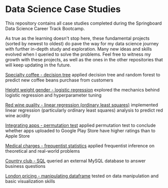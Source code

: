 # Data Science Case Studies
This repository contains all case studies completed during the Springboard Data Science Career Track Bootcamp.

As true as the learning doesn't stop here, these fundamental projects (sorted by newest to oldest) do pave the way for my data science journey with further in-depth study and exploration. Many new ideas and skills evolved when I queried to solve the problems. Feel free to witness my growth with these projects, as well as the ones in the other repositories that will keep updating in the future.

[Specialty coffee - decision tree](https://github.com/hoytlui/DataScienceCaseStudies/tree/main/decision_tree)
applied decision tree and random forest to predict new coffee beans purchase from customers

[Height weight gender - logistic regression](https://github.com/hoytlui/DataScienceCaseStudies/tree/main/logistic_regression)
explored the mechanics behind logistic regression and hyperparameter tuning

[Red wine quality - linear regression (ordinary least squares)](https://github.com/hoytlui/DataScienceCaseStudies/tree/main/linear_regression_ordinary_least_squares)
implemented linear regression (particularly ordinary least squares) analysis to predict red wine acidity

[Integrating apps - permutation test](https://github.com/hoytlui/DataScienceCaseStudies/tree/main/permutation_test)
applied permutation test to conclude whether apps uploaded to Google Play Store have higher ratings than to Apple Store

[Medical charges - frequentist statistics](https://github.com/hoytlui/DataScienceCaseStudies/tree/main/frequentist_inference)
applied frequentist inference on theoretical and real-world problems

[Country club - SQL](https://github.com/hoytlui/DataScienceCaseStudies/tree/main/sql)
queried an external MySQL database to answer business questions

[London pricing - manipulating dataframe](https://github.com/hoytlui/DataScienceCaseStudies/blob/main/Manipulating_dataframe/)
tested on data manipulation and basic visualization skills

